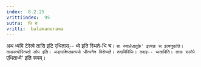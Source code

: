 ```yaml
---
index:  8.2.25
vrittiindex:  95
sutra:  धि च
vritti:  balamanorama 
---
```


अथ ध्वमि टेरेत्वे तासि इटि एधितास्-- ध्वे इति स्थिते-धि च। `सः स्यार्धधातुके' इत्यतः स इत्यनुवर्तते। तासस्त्योरित्यतो लोप इति। अङ्गाक्षिप्तप्रत्ययो धीत्यनेन विशेष्यते। तदाविविधिः। तदाह-- धाताविति। तासः सलोपे `एधिताध्वे' इति रूपम्।

